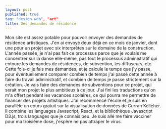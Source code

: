 ```yaml
---
layout: post
published: true
tag: "design-web", "art"
title: Des demandes de résidence
---
```


Mon site est assez potable pour pouvoir envoyer des demandes de résidence artistiques. J'en ai envoyé deux déjà en ce mois de janvier, dont une pour un projet avec six interprètes sur le domaine de la construction. L'année passée, je n'ai pas fait ce processus parce que je voulais me concentrer sur la danse elle-même, pas tout le processus administratif qui entoure les demandes de résidences, de subvention, les diffuseurs, etc. Cette fois-ci je fais mes demandes, et je calcule le temps que j'y passe, pour éventuellement comparer combien de temps j'ai passé cette année à faire du travail administratif, et combien de temps je passe strictement sur la création. Je vais faire des demandes de subventions pour ce projet, qui serait mon projet le plus ambitieux à ce jour. J'ai fini les traductions qu'on m'a offert pendant les vacances scolaires, ce qui pourra me permettre de financer des projets artistiques.
J'ai recommencé l'école et je suis en parallèle un cours gratuit sur la visualisation de données de Curran Kelleher. Il combine les languages Javascript, React, et la bibliothèque Javascript D3.js, trois languages que je connais peu. Je suis allé me faire vacciner pour ma troisième dose, j'espère ne pas attraper le virus.
